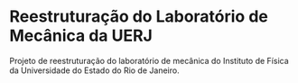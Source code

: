 # Reestruturação do Laboratório de Mecânica da UERJ

Projeto de reestruturação do laboratório de mecânica do Instituto de Física da Universidade do Estado do Rio de Janeiro.
